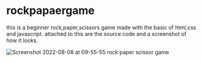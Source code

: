 # rockpapaergame


this is a beginner rock,paper,scissors game made with the basic of html,css and javascript.
attached to this are the source code and a screenshot of how it looks.
 

![Screenshot 2022-08-08 at 09-55-55 rock paper scissor game](https://user-images.githubusercontent.com/94992531/183460606-09916a77-e476-44e8-be55-394b03cf53fd.png)